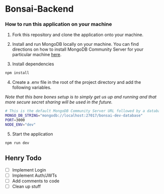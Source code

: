 # Bonsai-Backend

### How to run this application on your machine 

1. Fork this repository and clone the application onto your machine.

2. Install and run MongoDB locally on your machine. You can find directions on how to install MongoDB Community Server for your particular machine [here](https://www.mongodb.com/docs/manual/installation/). 

3. Install dependencies 

```bash
npm install 
```

4. Create a .env file in the root of the project directory and add the following variables. 

<i>Note that this bare bones setup is to simply get us up and running and that more secure secret sharing will be used in the future.</i>

```bash
# This is the default MongoDB Community Server URL followed by a database called bonsai-dev-database. 
MONGO_DB_STRING="mongodb://localhost:27017/bonsai-dev-database" 
PORT=3000
NODE_ENV="dev"
```

5. Start the application
```bash
npm run dev
```


## Henry Todo 

- [ ] Implement Login
- [ ] Implement Auth/JWTs 
- [ ] Add comments to code 
- [ ] Clean up stuff
